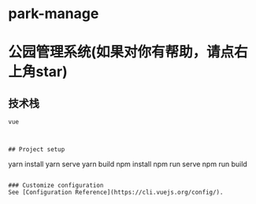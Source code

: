 # park-manage
# 公园管理系统(如果对你有帮助，请点右上角star)

## 技术栈
```
vue



## Project setup
```
yarn install
yarn serve
yarn build
npm install
npm run serve
npm run build
```

### Customize configuration
See [Configuration Reference](https://cli.vuejs.org/config/).
